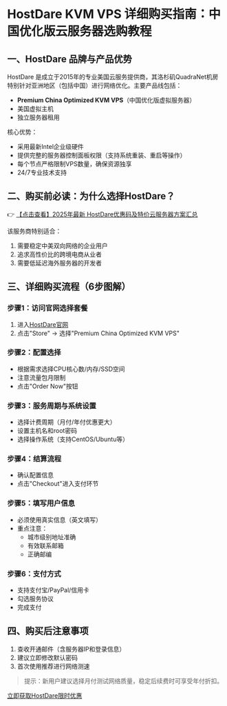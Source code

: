 # HostDare KVM VPS 详细购买指南：中国优化版云服务器选购教程

## 一、HostDare 品牌与产品优势

HostDare 是成立于2015年的专业美国云服务提供商，其洛杉矶QuadraNet机房特别针对亚洲地区（包括中国）进行网络优化。主要产品线包括：

- **Premium China Optimized KVM VPS**（中国优化版虚拟服务器）
- 美国虚拟主机
- 独立服务器租用

核心优势：
- 采用最新Intel企业级硬件
- 提供完整的服务器控制面板权限（支持系统重装、重启等操作）
- 每个节点严格限制VPS数量，确保资源独享
- 24/7专业技术支持

## 二、购买前必读：为什么选择HostDare？

👉 [【点击查看】2025年最新 HostDare优惠码及特价云服务器方案汇总](https://bit.ly/hostdare)

该服务商特别适合：
1. 需要稳定中美双向网络的企业用户
2. 追求高性价比的跨境电商从业者
3. 需要低延迟海外服务器的开发者

## 三、详细购买流程（6步图解）

### 步骤1：访问官网选择套餐
1. 进入[HostDare官网](https://bit.ly/hostdare)
2. 点击"Store" → 选择"Premium China Optimized KVM VPS"

### 步骤2：配置选择
- 根据需求选择CPU核心数/内存/SSD空间
- 注意流量包月限制
- 点击"Order Now"按钮

### 步骤3：服务周期与系统设置
- 选择计费周期（月付/年付优惠更大）
- 设置主机名和root密码
- 选择操作系统（支持CentOS/Ubuntu等）

### 步骤4：结算流程
- 确认配置信息
- 点击"Checkout"进入支付环节

### 步骤5：填写用户信息
- 必须使用真实信息（英文填写）
- 重点注意：
  - 城市级别地址准确
  - 有效联系邮箱
  - 正确邮编

### 步骤6：支付方式
- 支持支付宝/PayPal/信用卡
- 勾选服务协议
- 完成支付

## 四、购买后注意事项
1. 查收开通邮件（含服务器IP和登录信息）
2. 建议立即修改默认密码
3. 首次使用推荐进行网络测速

> 提示：新用户建议选择月付测试网络质量，稳定后续费时可享受年付折扣。

[立即获取HostDare限时优惠](https://bit.ly/hostdare)